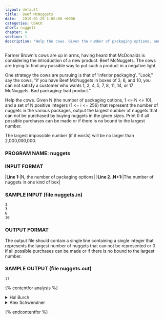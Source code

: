 ```yaml
---
layout: default
title:  Beef McNuggets
date:   2019-01-29 1:00:00 +0000
categories: USACO
short: nuggets
chapter: 4
section: 1
description: "Help the cows. Given the number of packaging options, and the number of nuggets in the various packages, output the largest number of nuggets that can not be purchased by buying nuggets in the given sizes."
---
```


Farmer Brown's cows are up in arms, having heard that McDonalds is considering the introduction of a new product: Beef McNuggets. The cows are trying to find any possible way to put such a product in a negative light.

One strategy the cows are pursuing is that of 'inferior packaging'. "Look," say the cows, "if you have Beef McNuggets in boxes of 3, 6, and 10, you can not satisfy a customer who wants 1, 2, 4, 5, 7, 8, 11, 14, or 17 McNuggets. Bad packaging: bad product."

Help the cows. Given N (the number of packaging options, 1 <= N <= 10), and a set of N positive integers (1 <= i <= 256) that represent the number of nuggets in the various packages, output the largest number of nuggets that can not be purchased by buying nuggets in the given sizes. Print 0 if all possible purchases can be made or if there is no bound to the largest number.

The largest impossible number (if it exists) will be no larger than 2,000,000,000.

### PROGRAM NAME: nuggets

### INPUT FORMAT

|**Line 1:**|N, the number of packaging options|
|**Line 2..N+1:**|The number of nuggets in one kind of box|

### SAMPLE INPUT (file nuggets.in)

```none
3
3
6
10
```

### OUTPUT FORMAT

The output file should contain a single line containing a single integer that represents the largest number of nuggets that can not be represented or 0 if all possible purchases can be made or if there is no bound to the largest number.

### SAMPLE OUTPUT (file nuggets.out)

```none
17
```

{% contentfor analysis %}

<details>
<summary>Hal Burch
</summary>

This problem is fairly straight-forward dynamic programming. We know that a value X is possible if and only if X - vi is possible, where vi is the number of nuggets in one of the package types.

The only way for there to be no bound to the largest number which is unobtainable is if the greatest common divisor of the package sizes is greater than 1, so first check for that.

Otherwise, go through the sizes in increasing order. For each impossible value, update the largest number found thus far. Otherwise, if X is possible, mark X + vi for each i as being possible. Whenever the last 256 of the sizes have all been possible, you know that all the sizes from here on out are also possible (you actually only need the last min {vi} to be possible, but doing the extra 256 steps takes almost no time).

```c
#include <stdio.h>

/* the number and value of the package sizes */
int nsize;
int sizes[10];

/* cando specifies whether a given number is possible or not */
/* since max size = 256, we'll never need to mark more than 256
   in the future, so we use a sliding window */
int cando[256];

int gcd(int a, int b)
 { /* uses standard gcd algorithm to computer greatest common divisor */
  int t;

  while (b != 0)
   {
    t = a % b;
    a = b;
    b = t;
   }
  return a;
 }

int main(int argc, char **argv)
 {
  FILE *fout, *fin;
  int lv, lv2; /* loop variable */
  int pos;     /* count position */
  int last;    /* last impossible count */

  if ((fin = fopen("nuggets.in", "r")) == NULL)
   {
    perror ("fopen fin");
    exit(1);
   }
  if ((fout = fopen("nuggets.out", "w")) == NULL)
   {
    perror ("fopen fout");
    exit(1);
   }

  /* read in data */
  fscanf (fin, "%d", &nsize);
  for (lv = 0; lv < nsize; lv++) fscanf (fin, "%d", &sizes[lv]);

  /* ensure gcd = 1 */
  lv2 = sizes[0];
  for (lv = 1; lv < nsize; lv++)
    lv2 = gcd(sizes[lv], lv2);
  if (lv2 != 1)
   { /* gcd != 1, no bound on size that cannot be purchased */
    fprintf (fout, "0\n");
    return 0;
   }

  /* we can do 0 */
  cando[0] = 1;

  lv = pos = 0;
  last = 0;
  while (pos < 2000000000)
   { /* bound as stated */

    /* if last 256 were all possible, we are done */
    if (pos - last > 256) break; 

    if (!cando[lv]) 
      last = pos; /* this isn't possible, update last impossible */
    else 
     { /* this is possible */
      cando[lv] = 0; /* mark pos+256 as impossible */

      /* mark pos + size as possible for each package size */
      for (lv2 = 0; lv2 < nsize; lv2++)
        cando[(lv+sizes[lv2])%256] = 1;
     }

    /* update lv & pos */
    lv = (++pos) % 256; 
   }
  if (pos >= 2000000000) last = 0; /* shouldn't occur */

  fprintf (fout, "%i\n", last);
  return 0;
}
```

</details>

<details>
<summary>Alex Schwendner
</summary>

Given two relatively prime numbers N and M, the largest number that you cannot make is NM - M - N, that is, the product minus the sum. We do not have two numbers; however, even if we were using only two of them the answer could not exceed 256 * 256 - 256 - 256 = 65024 (much less then the 2,000,000,000 that we were guaranteed). It is therefore reasonable to have an array of 65024 booleans and work on all of them (If cando[x] then cando[x + sizes[p]]). If there is some number above 65024 that cannot be made then we know that there is no bound to the largest number. Because cando[0] is set to false, if every number can be made then the program will output '0' automatically. This program is shorter and easier to code, and although it is somewhat less efficient, it is easily able to solve the problem in the time limit.

```c
#include <fstream.h>
#include <string.h>

int 
main ()
{

    int     n;
    int     sizes[10];

    ifstream filein ("nuggets.in");
    filein >> n;
    for (int in = 0; in < n; ++in) {
	filein >> sizes[in];
    }
    filein.close ();

    bool    cando[67000];
    memset (cando, 0, 67000);

    for (int loop = 0; loop < n; ++loop) {
	cando[sizes[loop]] = true;
	for (int loop2 = 0; loop2 < 66700; ++loop2) {
	    if (cando[loop2]) {
		cando[loop2 + sizes[loop]] = true;
	    }
	}
    }

    ofstream fileout ("nuggets.out");
    for (int out = 66500; out >= 0; --out) {
	if (!cando[out]) {
	    if (out < 66000) {
		fileout << out << endl;
		break;
	    }
	    else {
		fileout << 0 << endl;
		break;
	    }
	}
    }
    fileout.close ();

    return (0);
}
```

</details>

{% endcontentfor %}